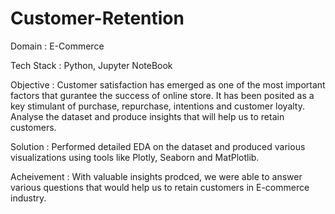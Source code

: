 # Customer-Retention

Domain : E-Commerce 

Tech Stack : Python, Jupyter NoteBook

Objective : Customer satisfaction has emerged as one of the most important factors that gurantee the success of online store. It has been posited as a key stimulant of purchase, repurchase, intentions and customer loyalty. Analyse the dataset and produce insights that will help us to retain customers.

Solution : Performed detailed EDA on the dataset and produced various visualizations using tools like Plotly, Seaborn and MatPlotlib.

Acheivement :  With valuable insights prodced, we were able to answer various questions that would help us to retain customers in E-commerce industry.
